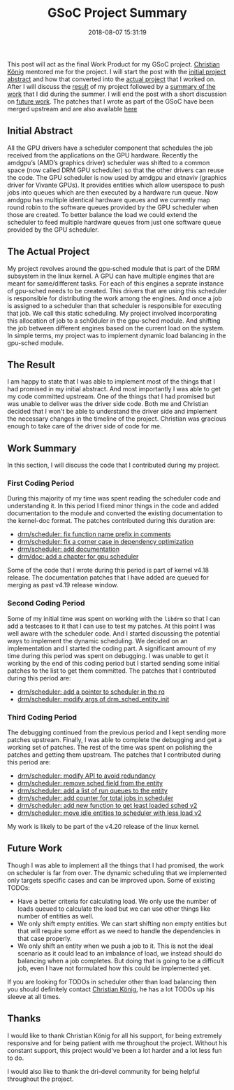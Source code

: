 ﻿---
layout:     post
title:      "GSoC Project Summary"
date:       2018-08-07 15:31:19
excerpt_separator: <!--more-->
categories: GSoC 
tags: [gsoc, programming]
comments:   true

---
This post will act as the final Work Product for my GSoC project. [Christian König](https://www.linkedin.com/in/christian-k%C3%B6nig-35b7bbaa/)
mentored me for the project. I will start the post with the [initial project abstract](#initial-abstract) and how that converted into
the [actual project](#the-actual-project) that I worked on. After I will discuss the [result](#the-result) of my project followed by a [summary of the work](#work-summary) that I did
during the summer. I will end the post with a short discussion on [future work](#future-work). The patches that I wrote as part of the GSoC have
been merged upstream and are also available [here](https://drive.google.com/open?id=1UoHu-cE2cfXtT_CCoo65ZVIW0apMXfXi)

<!--more-->

## Initial Abstract

All the GPU drivers have a scheduler component that schedules the job received from the applications on the GPU hardware. Recently the
amdgpu’s (AMD’s graphics driver) scheduler was shifted to a common space (now called DRM GPU scheduler) so that the other drivers can
reuse the code. The GPU scheduler is now used by amdgpu and etnaviv (graphics driver for Vivante GPUs). It provides entities which allow
userspace to push jobs into queues which are then executed by a hardware run queue. Now amdgpu has multiple identical hardware queues and
we currently map round robin to the software queues provided by the GPU scheduler when those are created. To better balance the load we
could extend the scheduler to feed multiple hardware queues from just one software queue provided by the GPU scheduler.

## The Actual Project

My project revolves around the gpu-sched module that is part of the DRM subsystem in the linux kernel. A GPU can have multiple engines that
are meant for same/different tasks. For each of this engines a seprate instance of gpu-sched needs to be created. This drivers that are
using this scheduler is responsible for distributing the work among the engines. And once a job is assigned to a scheduler than that scheduler
is responsible for executing that job. We call this static scheduling. My project involved incorporating this allocation of job to a sch0duler
in the gpu-sched module. And shifting the job between different engines based on the current load on the system. In simple terms, my project
was to implement dynamic load balancing in the gpu-sched module.

## The Result 

I am happy to state that I was able to implement most of the things that I had promised in my initial abstract. And most importantly I was 
able to get my code committed upstream. One of the things that I had promised but was unable to deliver was the driver side code. Both me
and Christian decided that I won't be able to understand the driver side and implement the necessary changes in the timeline of the project.
Christian was gracious enough to take care of the driver side of code for me.

## Work Summary

In this section, I will discuss the code that I contributed during my project.

### First Coding Period

During this majority of my time was spent reading the scheduler code and understanding it. In this period I fixed minor things in the
code and added documentation to the module and converted the existing documentation to the kernel-doc format. The patches contributed during
this duration are:


* [drm/scheduler: fix function name prefix in comments](https://cgit.freedesktop.org/~agd5f/linux/commit/?h=amd-staging-drm-next&id=652470ac55543fbbdcbce25492a7e370d23a38a0)
* [drm/scheduler: fix a corner case in dependency optimization](https://cgit.freedesktop.org/~agd5f/linux/commit/?h=amd-staging-drm-next&id=6201e033d77fae5ed6798d3d122643c2fe3c24dd)
* [drm/scheduler: add documentation](https://cgit.freedesktop.org/~agd5f/linux/commit/?h=amd-staging-drm-next&id=2d33948e4e00b501b91367fed21243a948426591)
* [drm/doc: add a chapter for gpu scheduler](https://cgit.freedesktop.org/~agd5f/linux/commit/?h=amd-staging-drm-next&id=677e8622a9ae8cd9d351f98ecf120fb1c83b59d1)

Some of the code that I wrote during this period is part of kernel v4.18 release. The documentation patches that I have added are queued for
merging as past v4.19 release window.

### Second Coding Period

Some of my initial time was spent on working with the `libdrm` so that I can add a testcases to it that I can use to test my patches. 
At this point I was well aware with the scheduler code. And I started discussing the potential ways to implement the dynamic scheduling. We
decided on an implementation and I started the coding part. A significant amount of my time during this period was spent on
debugging. I was unable to get it working by the end of this coding period but I started sending some initial patches to the list to get them committed.
The patches that I contributed during this period are:

* [drm/scheduler: add a pointer to scheduler in the rq](https://cgit.freedesktop.org/~agd5f/linux/commit/?h=amd-staging-drm-next&id=37a5521ce21bd17cfbb5f1434ef080dfee33830c)
* [drm/scheduler: modify args of drm_sched_entity_init](https://cgit.freedesktop.org/~agd5f/linux/commit/?h=amd-staging-drm-next&id=4add75ef7ea78435a76051d96cb3d106d1cff320)

### Third Coding Period

The debugging continued from the previous period and I kept sending more patches upstream. Finally, I was able to complete the debugging and
get a working set of patches. The rest of the time was spent on polishing the patches and getting them upstream. The patches that I
contributed during this period are:

* [drm/scheduler: modify API to avoid redundancy](https://cgit.freedesktop.org/~agd5f/linux/commit/?h=amd-staging-drm-next&id=3dd4a58184e894df052ddea1f18c81d2168d1a6f)
* [drm/scheduler: remove sched field from the entity](https://cgit.freedesktop.org/~agd5f/linux/commit/?h=amd-staging-drm-next&id=f56628751ce0d41e05250f91fc368b2573dd38f3)
* [drm/scheduler: add a list of run queues to the entity](https://cgit.freedesktop.org/~agd5f/linux/commit/?h=amd-staging-drm-next&id=711c989d235ffd044fb04b971049e204b33fde3f)
* [drm/scheduler: add counter for total jobs in scheduler](https://cgit.freedesktop.org/~agd5f/linux/commit/?h=amd-staging-drm-next&id=bf2c5567a8d3acddaac17de9bc2f1db6337aecfe)
* [drm/scheduler: add new function to get least loaded sched v2](https://cgit.freedesktop.org/~agd5f/linux/commit/?h=amd-staging-drm-next&id=c41e5944c1f3c1d76fd17fd361a100149e84e8d8)
* [drm/scheduler: move idle entities to scheduler with less load v2](https://cgit.freedesktop.org/~agd5f/linux/commit/?h=amd-staging-drm-next&id=53d5f1e4a6d91457678a24b03d0a66edafb800ea)

My work is likely to be part of the v4.20 release of the linux kernel.

## Future Work

Though I was able to implement all the things that I had promised, the work on scheduler is far from over. The dynamic scheduling that we
implemented only targets specific cases and can be improved upon. Some of existing TODOs:

* Have a better criteria for calculating load. We only use the number of loads queued to calculate the load but we can use other things like
    number of entities as well.
* We only shift empty entities. We can start shifting non empty entities but that will require some effort as we need to handle the dependencies
    in that case properly. 
* We only shift an entity when we push a job to it. This is not the ideal scenario as it could lead to an imbalance of load, we instead should do balancing when
    a job completes. But doing that is going to be a difficult job, even I have not formulated how this could be implemented yet.

If you are looking for TODOs in scheduler other than load balancing then you should definitely contact [Christian
König](maito:christian.koenig@amd.com), he has a lot TODOs up his sleeve at all times. 

## Thanks

I would like to thank Christian König for all his support, for being extremely responsive and for being patient with me throughout the project.
Without his constant support, this project would've been a lot harder and a lot less fun to do.

I would also like to thank the dri-devel community for being helpful throughout the project.
